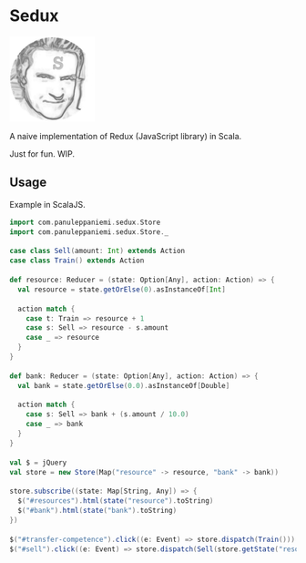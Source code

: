 # Sedux

<img src="https://raw.githubusercontent.com/panunu/sedux/master/cover.png"/>

A naive implementation of Redux (JavaScript library) in Scala.

Just for fun. WIP.

## Usage

Example in ScalaJS.

```scala
import com.panuleppaniemi.sedux.Store
import com.panuleppaniemi.sedux.Store._

case class Sell(amount: Int) extends Action
case class Train() extends Action

def resource: Reducer = (state: Option[Any], action: Action) => {
  val resource = state.getOrElse(0).asInstanceOf[Int]

  action match {
    case t: Train => resource + 1
    case s: Sell => resource - s.amount
    case _ => resource
  }
}

def bank: Reducer = (state: Option[Any], action: Action) => {
  val bank = state.getOrElse(0.0).asInstanceOf[Double]

  action match {
    case s: Sell => bank + (s.amount / 10.0)
    case _ => bank
  }
}

val $ = jQuery
val store = new Store(Map("resource" -> resource, "bank" -> bank))

store.subscribe((state: Map[String, Any]) => {
  $("#resources").html(state("resource").toString)
  $("#bank").html(state("bank").toString)
})

$("#transfer-competence").click((e: Event) => store.dispatch(Train()))
$("#sell").click((e: Event) => store.dispatch(Sell(store.getState("resource").asInstanceOf[Int])))
```

